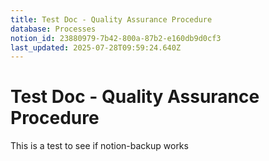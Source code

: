```yaml
---
title: Test Doc - Quality Assurance Procedure
database: Processes
notion_id: 23880979-7b42-800a-87b2-e160db9d0cf3
last_updated: 2025-07-28T09:59:24.640Z
---
```


# Test Doc - Quality Assurance Procedure


This is a test to see if notion-backup works

